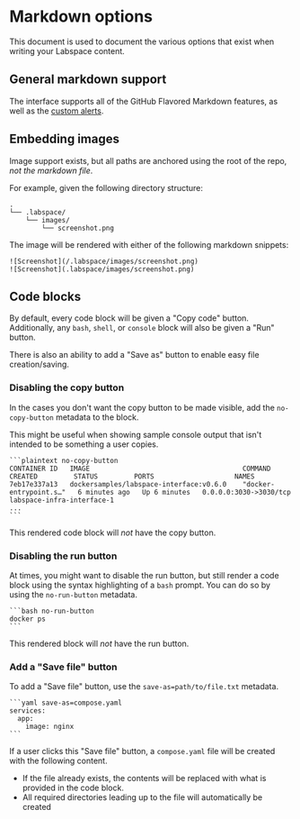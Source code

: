 # Markdown options

This document is used to document the various options that exist when writing your Labspace content.

## General markdown support

The interface supports all of the GitHub Flavored Markdown features, as well as the [custom alerts](https://docs.github.com/en/get-started/writing-on-github/getting-started-with-writing-and-formatting-on-github/basic-writing-and-formatting-syntax#alerts).


## Embedding images

Image support exists, but all paths are anchored using the root of the repo, _not the markdown file_.

For example, given the following directory structure:

```
.
└── .labspace/
    └── images/
        └── screenshot.png
```

The image will be rendered with either of the following markdown snippets:

    ![Screenshot](/.labspace/images/screenshot.png)
    ![Screenshot](.labspace/images/screenshot.png)



## Code blocks

By default, every code block will be given a "Copy code" button. Additionally, any `bash`, `shell`, or `console` block will also be given a "Run" button.

There is also an ability to add a "Save as" button to enable easy file creation/saving.

### Disabling the copy button

In the cases you don't want the copy button to be made visible, add the `no-copy-button` metadata to the block.

This might be useful when showing sample console output that isn't intended to be something a user copies.

    ```plaintext no-copy-button
    CONTAINER ID   IMAGE                                      COMMAND                  CREATED         STATUS         PORTS                    NAMES
    7eb17e337a13   dockersamples/labspace-interface:v0.6.0    "docker-entrypoint.s…"   6 minutes ago   Up 6 minutes   0.0.0.0:3030->3030/tcp   labspace-infra-interface-1
    ...
    ```

This rendered code block will _not_ have the copy button.



### Disabling the run button

At times, you might want to disable the run button, but still render a code block using the syntax highlighting of a `bash` prompt. You can do so by using the `no-run-button` metadata.

    ```bash no-run-button
    docker ps
    ```

This rendered block will _not_ have the run button.



### Add a "Save file" button

To add a "Save file" button, use the `save-as=path/to/file.txt` metadata.

    ```yaml save-as=compose.yaml
    services:
      app:
        image: nginx
    ```

If a user clicks this "Save file" button, a `compose.yaml` file will be created with the following content.

- If the file already exists, the contents will be replaced with what is provided in the code block.
- All required directories leading up to the file will automatically be created